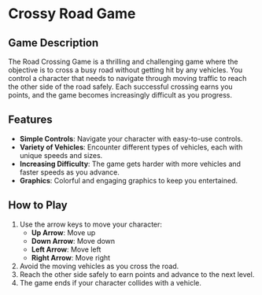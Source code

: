 # Crossy Road Game

## Game Description

The Road Crossing Game is a thrilling and challenging game where the objective is to cross a busy road without getting hit by any vehicles. You control a character that needs to navigate through moving traffic to reach the other side of the road safely. Each successful crossing earns you points, and the game becomes increasingly difficult as you progress.

## Features

- **Simple Controls**: Navigate your character with easy-to-use controls.
- **Variety of Vehicles**: Encounter different types of vehicles, each with unique speeds and sizes.
- **Increasing Difficulty**: The game gets harder with more vehicles and faster speeds as you advance.
- **Graphics**: Colorful and engaging graphics to keep you entertained.


## How to Play

1. Use the arrow keys to move your character:
   - **Up Arrow**: Move up
   - **Down Arrow**: Move down
   - **Left Arrow**: Move left
   - **Right Arrow**: Move right
2. Avoid the moving vehicles as you cross the road.
3. Reach the other side safely to earn points and advance to the next level.
4. The game ends if your character collides with a vehicle.
